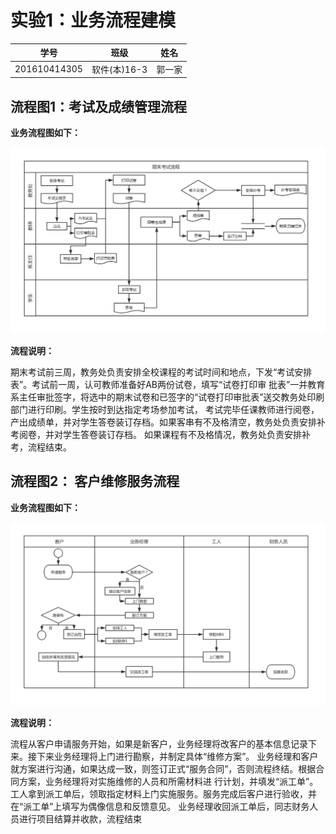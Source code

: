 ﻿# 实验1：业务流程建模
|学号|班级|姓名|
|:-------:|:-------------: | :----------:|
|201610414305|软件(本)16-3|郭一家|

## 流程图1：考试及成绩管理流程

**业务流程图如下：**

![liucheng1](liucheng1.jpg)

**流程说明：**

期末考试前三周，教务处负责安排全校课程的考试时间和地点，下发“考试安排表”。考试前一周，认可教师准备好AB两份试卷，填写“试卷打印审
批表”一并教育系主任审批签字，将选中的期末试卷和已签字的“试卷打印审批表”送交教务处印刷部门进行印刷。学生按时到达指定考场参加考试，
考试完毕任课教师进行阅卷，产出成绩单，并对学生答卷装订存档。如果客串有不及格清空，教务处负责安排补考阅卷，并对学生答卷装订存档。
如果课程有不及格情况，教务处负责安排补考，流程结束。

## 流程图2： 客户维修服务流程

**业务流程图如下：**

![liucheng2](liucheng2.jpg)

**流程说明：**

流程从客户申请服务开始，如果是新客户，业务经理将改客户的基本信息记录下来。接下来业务经理将上门进行勘察，并制定具体“维修方案”。
业务经理和客户就方案进行沟通，如果达成一致，则签订正式“服务合同”，否则流程终结。根据合同方案，业务经理将对实施维修的人员和所需材料进
行计划，并填发“派工单”。工人拿到派工单后，领取指定材料上门实施服务。服务完成后客户进行验收，并在“派工单”上填写为偶像信息和反馈意见。
业务经理收回派工单后，同志财务人员进行项目结算并收款，流程结束